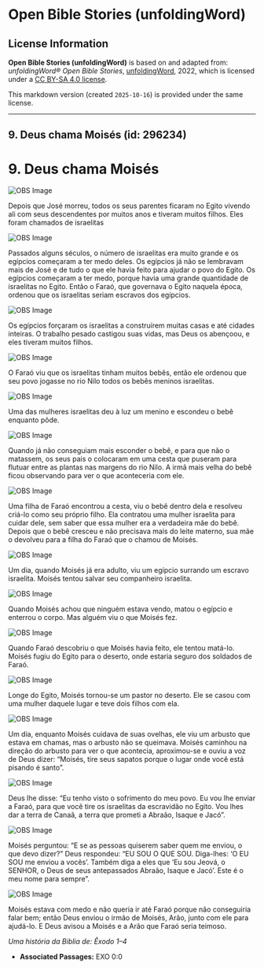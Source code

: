 # Open Bible Stories (unfoldingWord)

## License Information

**Open Bible Stories (unfoldingWord)** is based on and adapted from: _unfoldingWord® Open Bible Stories_, [unfoldingWord](https://unfoldingword.org/utw), 2022, which is licensed under a [CC BY-SA 4.0 license](https://creativecommons.org/licenses/by-sa/4.0/legalcode.en).

This markdown version (created `2025-10-16`) is provided under the same license.



--------------------------------

## 9. Deus chama Moisés (id: 296234)

9\. Deus chama Moisés
=====================

![OBS Image](https://cdn.door43.org/obs/jpg/360px/obs-en-09-01.jpg)

Depois que José morreu, todos os seus parentes ficaram no Egito vivendo ali com seus descendentes por muitos anos e tiveram muitos filhos. Eles foram chamados de israelitas

![OBS Image](https://cdn.door43.org/obs/jpg/360px/obs-en-09-02.jpg)

Passados alguns séculos, o número de israelitas era muito grande e os egípcios começaram a ter medo deles. Os egípcios já não se lembravam mais de José e de tudo o que ele havia feito para ajudar o povo do Egito. Os egípcios começaram a ter medo, porque havia uma grande quantidade de israelitas no Egito. Então o Faraó, que governava o Egito naquela época, ordenou que os israelitas seriam escravos dos egípcios.

![OBS Image](https://cdn.door43.org/obs/jpg/360px/obs-en-09-03.jpg)

Os egípcios forçaram os israelitas a construírem muitas casas e até cidades inteiras. O trabalho pesado castigou suas vidas, mas Deus os abençoou, e eles tiveram muitos filhos.

![OBS Image](https://cdn.door43.org/obs/jpg/360px/obs-en-09-04.jpg)

O Faraó viu que os israelitas tinham muitos bebês, então ele ordenou que seu povo jogasse no rio Nilo todos os bebês meninos israelitas.

![OBS Image](https://cdn.door43.org/obs/jpg/360px/obs-en-09-05.jpg)

Uma das mulheres israelitas deu à luz um menino e escondeu o bebê enquanto pôde.

![OBS Image](https://cdn.door43.org/obs/jpg/360px/obs-en-09-06.jpg)

Quando já não conseguiam mais esconder o bebê, e para que não o matassem, os seus pais o colocaram em uma cesta que puseram para flutuar entre as plantas nas margens do rio Nilo. A irmã mais velha do bebê ficou observando para ver o que aconteceria com ele.

![OBS Image](https://cdn.door43.org/obs/jpg/360px/obs-en-09-07.jpg)

Uma filha de Faraó encontrou a cesta, viu o bebê dentro dela e resolveu criá\-lo como seu próprio filho. Ela contratou uma mulher israelita para cuidar dele, sem saber que essa mulher era a verdadeira mãe do bebê. Depois que o bebê cresceu e não precisava mais do leite materno, sua mãe o devolveu para a filha do Faraó que o chamou de Moisés.

![OBS Image](https://cdn.door43.org/obs/jpg/360px/obs-en-09-08.jpg)

Um dia, quando Moisés já era adulto, viu um egípcio surrando um escravo israelita. Moisés tentou salvar seu companheiro israelita.

![OBS Image](https://cdn.door43.org/obs/jpg/360px/obs-en-09-09.jpg)

Quando Moisés achou que ninguém estava vendo, matou o egípcio e enterrou o corpo. Mas alguém viu o que Moisés fez.

![OBS Image](https://cdn.door43.org/obs/jpg/360px/obs-en-09-10.jpg)

Quando Faraó descobriu o que Moisés havia feito, ele tentou matá\-lo. Moisés fugiu do Egito para o deserto, onde estaria seguro dos soldados de Faraó.

![OBS Image](https://cdn.door43.org/obs/jpg/360px/obs-en-09-11.jpg)

Longe do Egito, Moisés tornou\-se um pastor no deserto. Ele se casou com uma mulher daquele lugar e teve dois filhos com ela.

![OBS Image](https://cdn.door43.org/obs/jpg/360px/obs-en-09-12.jpg)

Um dia, enquanto Moisés cuidava de suas ovelhas, ele viu um arbusto que estava em chamas, mas o arbusto não se queimava. Moisés caminhou na direção do arbusto para ver o que acontecia, aproximou\-se e ouviu a voz de Deus dizer: “Moisés, tire seus sapatos porque o lugar onde você está pisando é santo”.

![OBS Image](https://cdn.door43.org/obs/jpg/360px/obs-en-09-13.jpg)

Deus lhe disse: “Eu tenho visto o sofrimento do meu povo. Eu vou lhe enviar a Faraó, para que você tire os israelitas da escravidão no Egito. Vou lhes dar a terra de Canaã, a terra que prometi a Abraão, Isaque e Jacó”.

![OBS Image](https://cdn.door43.org/obs/jpg/360px/obs-en-09-14.jpg)

Moisés perguntou: “E se as pessoas quiserem saber quem me enviou, o que devo dizer?” Deus respondeu: “EU SOU O QUE SOU. Diga\-lhes: ‘O EU SOU me enviou a vocês’. Também diga a eles que ‘Eu sou Jeová, o SENHOR, o Deus de seus antepassados Abraão, Isaque e Jacó’. Este é o meu nome para sempre”.

![OBS Image](https://cdn.door43.org/obs/jpg/360px/obs-en-09-15.jpg)

Moisés estava com medo e não queria ir até Faraó porque não conseguiria falar bem; então Deus enviou o irmão de Moisés, Arão, junto com ele para ajudá\-lo. E Deus avisou a Moisés e a Arão que Faraó seria teimoso.

*Uma história da Biblia de: Êxodo 1–4*

* **Associated Passages:** EXO 0:0

